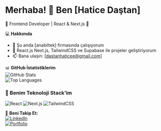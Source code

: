 # Merhaba! 👋 Ben [Hatice Daştan]  
🚀 Frontend Developer | React & Next.js 🚀  

💻 **Hakkımda**  
- 🔭 Şu anda [anabiltek] firmasında çalışıyorum  
- 🌱 React.js Next.js, TailwindCSS ve Supabase ile projeler geliştiriyorum  
- 📫 Bana ulaşın: [dastanhaticee@gmail.com]  

📊 **GitHub İstatistiklerim**  
![GitHub Stats](https://github-readme-stats.vercel.app/api?username=KULLANICI_ADIN&show_icons=true&theme=radical)  
![Top Languages](https://github-readme-stats.vercel.app/api/top-langs/?username=KULLANICI_ADIN&layout=compact&theme=radical)  

### 🚀 Benim Teknoloji Stack’im  
![React](https://img.shields.io/badge/React-20232A?style=for-the-badge&logo=react&logoColor=61DAFB) 
![Next.js](https://img.shields.io/badge/Next.js-000000?style=for-the-badge&logo=nextdotjs&logoColor=white)
![TailwindCSS](https://img.shields.io/badge/TailwindCSS-38B2AC?style=for-the-badge&logo=tailwind-css&logoColor=white)  

🔗 **Beni Takip Et:**  
[![LinkedIn](https://img.shields.io/badge/LinkedIn-0077B5?style=for-the-badge&logo=linkedin&logoColor=white)](LINKEDIN_URL)  
[![Portfolio](https://img.shields.io/badge/Portfolio-000000?style=for-the-badge&logo=vercel&logoColor=white)](PORTFOLIO_URL)  
